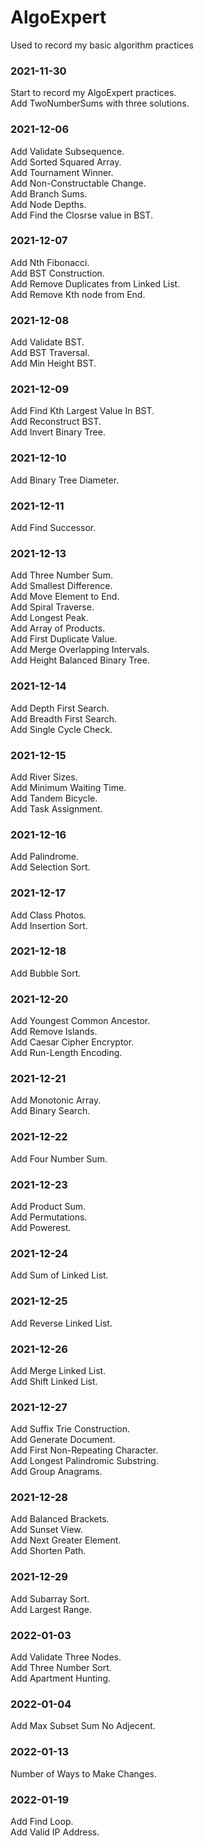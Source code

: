 # AlgoExpert
Used to record my basic algorithm practices


### 2021-11-30
Start to record my AlgoExpert practices.  
Add TwoNumberSums with three solutions.

### 2021-12-06
Add Validate Subsequence.   
Add Sorted Squared Array.    
Add Tournament Winner.  
Add Non-Constructable Change.   
Add Branch Sums.  
Add Node Depths.  
Add Find the Closrse value in BST.  

### 2021-12-07
Add Nth Fibonacci.  
Add BST Construction.   
Add Remove Duplicates from Linked List.   
Add Remove Kth node from End.   

### 2021-12-08
Add Validate BST.   
Add BST Traversal.  
Add Min Height BST.  

### 2021-12-09
Add Find Kth Largest Value In BST.  
Add Reconstruct BST.  
Add Invert Binary Tree.   

### 2021-12-10
Add Binary Tree Diameter.   

### 2021-12-11
Add Find Successor.   

### 2021-12-13
Add Three Number Sum.   
Add Smallest Difference.  
Add Move Element to End.  
Add Spiral Traverse.  
Add Longest Peak.   
Add Array of Products.  
Add First Duplicate Value.  
Add Merge Overlapping Intervals.  
Add Height Balanced Binary Tree.  

### 2021-12-14
Add Depth First Search.   
Add Breadth First Search.   
Add Single Cycle Check.   

### 2021-12-15
Add River Sizes.  
Add Minimum Waiting Time.   
Add Tandem Bicycle.   
Add Task Assignment.  

### 2021-12-16
Add Palindrome.   
Add Selection Sort.   

### 2021-12-17
Add Class Photos.   
Add Insertion Sort.   

### 2021-12-18
Add Bubble Sort.  

### 2021-12-20
Add Youngest Common Ancestor.   
Add Remove Islands.   
Add Caesar Cipher Encryptor.  
Add Run-Length Encoding.  

### 2021-12-21
Add Monotonic Array.  
Add Binary Search.  

### 2021-12-22
Add Four Number Sum.  

### 2021-12-23
Add Product Sum.  
Add Permutations.   
Add Powerest.   

### 2021-12-24
Add Sum of Linked List.   

### 2021-12-25
Add Reverse Linked List.  

### 2021-12-26
Add Merge Linked List.  
Add Shift Linked List.  

### 2021-12-27
Add Suffix Trie Construction.   
Add Generate Document.  
Add First Non-Repeating Character.    
Add Longest Palindromic Substring.  
Add Group Anagrams.   

### 2021-12-28
Add Balanced Brackets.  
Add Sunset View.  
Add Next Greater Element.   
Add Shorten Path.   

### 2021-12-29
Add Subarray Sort.  
Add Largest Range.  

### 2022-01-03
Add Validate Three Nodes.   
Add Three Number Sort.  
Add Apartment Hunting.  

### 2022-01-04
Add Max Subset Sum No Adjecent.   

### 2022-01-13
Number of Ways to Make Changes.   

### 2022-01-19
Add Find Loop.  
Add Valid IP Address.   


